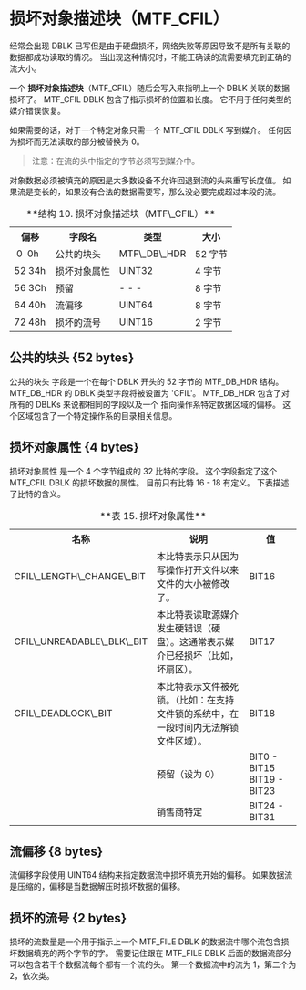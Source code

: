 # 损坏对象描述块（MTF\_CFIL）

经常会出现 DBLK 已写但是由于硬盘损坏，网络失败等原因导致不是所有关联的数据都成功读取的情况。
当出现这种情况时，不能正确读的流需要填充到正确的流大小。

一个 **损坏对象描述块**（MTF\_CFIL）随后会写入来指明上一个 DBLK 关联的数据损坏了。
MTF\_CFIL DBLK 包含了指示损坏的位置和长度。
它不用于任何类型的媒介错误恢复。

如果需要的话，对于一个特定对象只需一个 MTF\_CFIL DBLK 写到媒介。
任何因为损坏而无法读取的部分被替换为 0。

> 注意：在流的头中指定的字节必须写到媒介中。

对象数据必须被填充的原因是大多数设备不允许回退到流的头来重写长度值。
如果流是变长的，如果没有合法的数据需要写，那么没必要完成超过本段的流。

<table>
  <tr>
    <th>偏移</th><th>字段名</th><th>类型</th><th>大小</th>
  </tr>
  <tr>
    <td>&nbsp;0 &nbsp;0h</td><td>公共的块头</td><td>MTF\_DB\_HDR</td><td>52 字节</td>
  </tr>
  <tr>
    <td>52 34h<td>损坏对象属性</td><td>UINT32</td><td>4 字节</td>
  </tr>
  <tr>
    <td>56 3Ch</td><td>预留</td><td>- - -</td><td>8 字节</td>
  </tr>
  <tr>
    <td>64 40h</td><td>流偏移</td><td>UINT64</td><td>8 字节</td>
  </tr>
  <tr>
    <td>72 48h</td><td>损坏的流号</td><td>UINT16</td><td>2 字节</td>
  </tr>
  <caption>**结构 10. 损坏对象描述块（MTF\_CFIL）**</caption>
</table>

## 公共的块头 {52 bytes}

公共的块头 字段是一个在每个 DBLK 开头的 52 字节的 MTF\_DB\_HDR 结构。
MTF\_DB\_HDR 的 DBLK 类型字段将被设置为 'CFIL'。
MTF\_DB\_HDR 包含了对所有的 DBLKs 来说都相同的字段以及一个
指向操作系特定数据区域的偏移。
这个区域包含了一个特定操作系的目录相关信息。

## 损坏对象属性 {4 bytes}

损坏对象属性 是一个 4 个字节组成的 32 比特的字段。
这个字段指定了这个 MTF\_CFIL DBLK 的损坏数据的属性。
目前只有比特 16 - 18 有定义。
下表描述了比特的含义。

<table>
  <caption>**表 15. 损坏对象属性**</caption>
  <tr>
    <th>名称</th><th>说明</th><th>值</th>
  </tr>
  <tr>
    <td>CFIL\_LENGTH\_CHANGE\_BIT</td><td>本比特表示只从因为写操作打开文件以来文件的大小被修改了。</td><td>BIT16</td>
  </tr>
  <tr>
    <td>CFIL\_UNREADABLE\_BLK\_BIT</td><td>本比特表读取源媒介发生硬错误（硬盘）。这通常表示媒介已经损坏（比如，坏扇区）。</td><td>BIT17</td>
  </tr>
  <tr>
    <td>CFIL\_DEADLOCK\_BIT</td><td>本比特表示文件被死锁。（比如：在支持文件锁的系统中，在一段时间内无法解锁文件区域）。</td><td>BIT18</td>
  </tr>
  <tr>
    <td></td><td>预留（设为 0）</td><td>BIT0 - BIT15
BIT19 - BIT23</td>
  </tr>
  <tr>
    <td></td><td>销售商特定</td><td>BIT24 - BIT31</td>
  </tr>
</table>

## 流偏移 {8 bytes}

流偏移字段使用 UINT64 结构来指定数据流中损坏填充开始的偏移。
如果数据流是压缩的，偏移是当数据解压时损坏数据的偏移。

## 损坏的流号 {2 bytes}

损坏的流数量是一个用于指示上一个 MTF\_FILE DBLK 的数据流中哪个流包含损坏数据填充的两个字节的字。
需要记住跟在 MTF\_FILE DBLK 后面的数据流部分可以包含若干个数据流每个都有一个流的头。
第一个数据流中的流为 1，第二个为 2，依次类。
